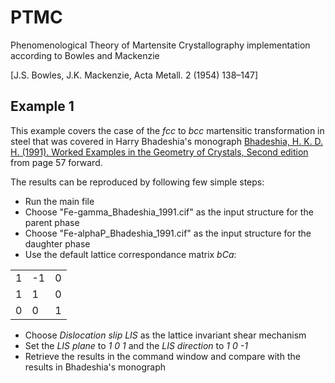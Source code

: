 # PTMC
Phenomenological Theory of Martensite Crystallography implementation according to Bowles and Mackenzie

[J.S. Bowles, J.K. Mackenzie, Acta Metall. 2 (1954) 138–147]

## Example 1
This example covers the case of the *fcc* to *bcc* martensitic transformation in steel that was covered in Harry Bhadeshia's monograph [Bhadeshia, H. K. D. H. (1991). Worked Examples in the Geometry of Crystals, Second edition](https://www.phase-trans.msm.cam.ac.uk/2001/geometry2/Geometry.pdf) from page 57 forward.

The results can be reproduced by following few simple steps:
- Run the main file
- Choose "Fe-gamma_Bhadeshia_1991.cif" as the input structure for the parent phase
- Choose "Fe-alphaP_Bhadeshia_1991.cif" as the input structure for the daughter phase
- Use the default lattice correspondance matrix *bCa*:

| | |  |
| --------------- | --------------- | --------------- |
| 1 | -1 | 0 |
| 1 | 1  | 0 |
| 0 | 0  | 1 |

- Choose *Dislocation slip LIS* as the lattice invariant shear mechanism
- Set the *LIS plane* to *1 0 1* and the *LIS direction* to *1 0 -1*
- Retrieve the results in the command window and compare with the results in Bhadeshia's monograph

